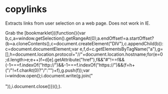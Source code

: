 copylinks
=========

Extracts links from user selection on a web page. Does not work in IE.

Grab the [bookmarklet]((function(){var b,c,a=window.getSelection().getRangeAt(0);a.endOffset!=a.startOffset?(b=a.cloneContents(),c=document.createElement("DIV"),c.appendChild(b)):c=document.documentElement;var e,f,d=c.getElementsByTagName("a"),g=[],h=document.location.protocol+"//"+document.location.hostname;for(e=0;d.length>e;e++)f=d[e].getAttribute("href"),f&&"#"!==f&&(-1===f.indexOf("http://")&&-1===f.indexOf("https://")&&(f=h+("/"!=f.charAt(0)?"/":"")+f),g.push(f));var i=window.open();i.document.write(g.join("<br /><br />")),i.document.close()})();).
